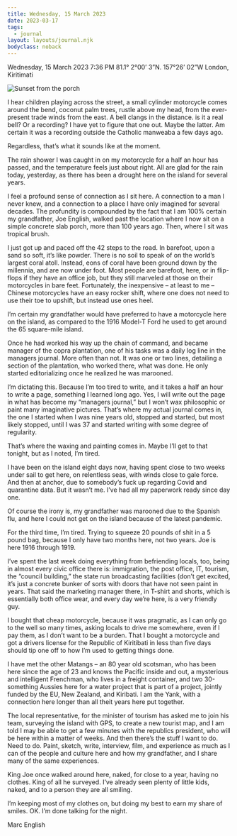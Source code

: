 ```yaml
---
title: Wednesday, 15 March 2023
date: 2023-03-17
tags:
  - journal
layout: layouts/journal.njk
bodyclass: noback
---
```

Wednesday, 15 March 2023
7:36 PM
81.1° 2°00’ 3”N. 157°26’ 02”W
London, Kiritimati

![Sunset from the porch](/assets/sunset.jpg)

I hear children playing across the street, a small cylinder motorcycle comes around the bend, coconut palm trees, rustle above my head, from the ever-present trade winds from the east. A bell clangs in the distance. is it a real bell? Or a recording? I have yet to figure that one out. Maybe the latter. Am certain it was a recording outside the Catholic manweaba a few days ago.

Regardless, that’s what it sounds like at the moment.

The rain shower I was caught in on my motorcycle for a half an hour has passed, and the temperature feels just about right. All are glad for the rain today, yesterday, as there has been a drought here on the island for several years.

I feel a profound sense of connection as I sit here. A connection to a man I never knew, and a connection to a place I have only imagined for several decades. The profundity is compounded by the fact that I am 100% certain my grandfather, Joe English, walked past the location where I now sit on a simple concrete slab porch, more than 100 years ago. Then, where I sit was tropical brush.

I just got up and paced off the 42 steps to the road. In barefoot, upon a sand so soft, it’s like powder. There is no soil to speak of on the world’s largest coral atoll. Instead, eons of coral have been ground down by the millennia, and are now under foot. Most people are barefoot, here, or in flip-flops if they have an office job, but they still marveled at those on their motorcycles in bare feet. Fortunately, the inexpensive – at least to me – Chinese motorcycles have an easy rocker shift, where one does not need to use their toe to upshift, but instead use ones heel.

I’m certain my grandfather would have preferred to have a motorcycle here on the island, as compared to the 1916 Model-T Ford he used to get around the 65 square-mile island.

Once he had worked his way up the chain of command, and became manager of the copra plantation, one of his tasks was a daily log line in the managers journal. More often than not. It was one or two lines, detailing a section of the plantation, who worked there, what was done. He only started editorializing once he realized he was marooned.

I’m dictating this. Because I’m too tired to write, and it takes a half an hour to write a page, something I learned long ago. Yes, I will write out the page in what has become my “managers journal,” but I won’t wax philosophic or paint many imaginative pictures. That’s where my actual journal comes in, the one I started when I was nine years old, stopped and started, but most likely stopped, until I was 37 and started writing with some degree of regularity.

That’s where the waxing and painting comes in. Maybe I’ll get to that tonight, but as I noted, I’m tired.

I have been on the island eight days now, having spent close to two weeks under sail to get here, on relentless seas, with winds close to gale force. And then at anchor, due to somebody’s fuck up regarding Covid and quarantine data. But it wasn’t me. I’ve had all my paperwork ready since day one.

Of course the irony is, my grandfather was marooned due to the Spanish flu, and here I could not get on the island because of the latest pandemic.

For the third time, I’m tired. Trying to squeeze 20 pounds of shit in a 5 pound bag, because I only have two months here, not two years. Joe is here 1916 through 1919.

I’ve spent the last week doing everything from befriending locals, too, being in almost every civic office there is: immigration, the post office, IT, tourism, the “council building,” the state run broadcasting facilities (don’t get excited, it’s just a concrete bunker of sorts with doors that have not seen paint in years. That said the marketing manager there, in T-shirt and shorts, which is essentially both office wear, and every day we’re here, is a very friendly guy.

I bought that cheap motorcycle, because it was pragmatic, as I can only go to the well so many times, asking locals to drive me somewhere, even if I pay them, as I don’t want to be a burden. That I bought a motorcycle and got a drivers license for the Republic of Kiritibati in less than five days should tip one off to how I’m used to getting things done.

I have met the other Matangs – an 80 year old scotsman, who has been here since the age of 23 and knows the Pacific inside and out, a mysterious and intelligent Frenchman, who lives in a freight container, and two 30-something Aussies here for a water project that is part of a project, jointly funded by the EU, New Zealand, and Kiribati. I am the Yank, with a connection here longer than all theit years here put together.

The local representative, for the minister of tourism has asked me to join his team, surveying the island with GPS, to create a new tourist map, and I am told I may be able to get a few minutes with the republics president, who will be here within a matter of weeks. And then there’s the stuff I want to do. Need to do. Paint, sketch, write, interview, film, and experience as much as I can of the people and culture here and how my grandfather, and I share many of the same experiences.

King Joe once walked around here, naked, for close to a year, having no clothes. King of all he surveyed. I’ve already seen plenty of little kids, naked, and to a person they are all smiling.

I’m keeping most of my clothes on, but doing my best to earn my share of smiles. OK. I’m done talking for the night.

Marc English
